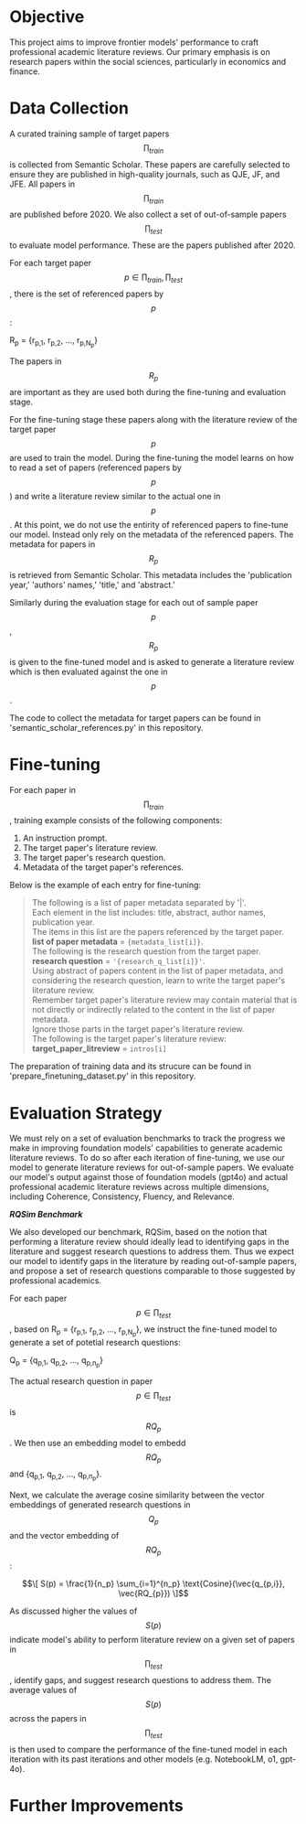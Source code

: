 # Objective

This project aims to improve frontier models' performance to craft professional academic literature reviews. Our primary emphasis is on research papers within the social sciences, particularly in economics and finance.

# Data Collection

A curated training sample of target papers $$\prod_{train}$$ is collected from Semantic Scholar. These papers are carefully selected to ensure they are published in high-quality journals, such as QJE, JF, and JFE. All papers in $$\prod_{train}$$ are published before 2020. We also collect a set of out-of-sample papers $$\prod_{test}$$ to evaluate model performance. These are the papers published after 2020. 

For each target paper $$p \in {\prod_{train}, \prod_{test}}$$, there is the set of referenced papers by $$p$$:

R<sub>p</sub> = {r<sub>p,1</sub>, r<sub>p,2</sub>, …, r<sub>p,N<sub>p</sub></sub>}

The papers in $$R_{p}$$ are important as they are used both during the fine-tuning and evaluation stage. 

For the fine-tuning stage these papers along with the literature review of the target paper $$p$$ are used to train the model. During the fine-tuning the model learns on how to read a set of papers (referenced papers by $$p$$) and write a literature review similar to the actual one in $$p$$. At this point, we do not use the entirity of referenced papers to fine-tune our model. Instead only rely on the metadata of the referenced papers. The metadata for papers in $$R_{p}$$ is retrieved from Semantic Scholar. This metadata includes the 'publication year,' 'authors' names,' 'title,' and 'abstract.' 

Similarly during the evaluation stage for each out of sample paper $$p$$, $$R_{p}$$ is given to the fine-tuned model and is asked to generate a literature review which is then evaluated against the one in $$p$$. 

The code to collect the metadata for target papers can be found in 'semantic_scholar_references.py' in this repository.

# Fine-tuning 

For each paper in $$\prod_{train}$$, training example consists of the following components:

1. An instruction prompt.
2. The target paper's literature review.
3. The target paper's research question.
4. Metadata of the target paper's references.

Below is the example of each entry for fine-tuning: 

> The following is a list of paper metadata separated by '|'.  
> Each element in the list includes: title, abstract, author names, publication year.  
> The items in this list are the papers referenced by the target paper.  
> **list of paper metadata** = `{metadata_list[i]}`.  
> The following is the research question from the target paper.  
> **research question** = `'{research_q_list[i]}'`.  
> Using abstract of papers content in the list of paper metadata, and considering the research question, learn to write the target paper's literature review.  
> Remember target paper's literature review may contain material that is not directly or indirectly related to the content in the list of paper metadata.  
> Ignore those parts in the target paper's literature review.  
> The following is the target paper's literature review:  
> **target_paper_litreview** = `intros[i]`

    


The preparation of training data and its strucure can be found in 'prepare_finetuning_dataset.py' in this repository.

# Evaluation Strategy

We must rely on a set of evaluation benchmarks to track the progress we make in improving foundation models' capabilities to generate academic literature reviews. 
To do so after each iteration of fine-tuning, we use our model to generate literature reviews for out-of-sample papers. We evaluate our model's output against those of foundation models (gpt4o) and actual professional academic literature reviews across multiple dimensions, including Coherence, Consistency, Fluency, and Relevance. 

***RQSim Benchmark***

We also developed our benchmark, RQSim, based on the notion that performing a literature review should ideally lead to identifying gaps in the literature and suggest research questions to address them. Thus we expect our model to identify gaps in the literature by reading out-of-sample papers, and propose a set of research questions comparable to those suggested by professional academics. 

For each paper $$p \in \prod_{test}$$, based on R<sub>p</sub> = {r<sub>p,1</sub>, r<sub>p,2</sub>, …, r<sub>p,N<sub>p</sub></sub>}, we instruct the fine-tuned model to generate a set of potetial research questions:

Q<sub>p</sub> = {q<sub>p,1</sub>, q<sub>p,2</sub>, …, q<sub>p,n<sub>p</sub></sub>}  

The actual research question in paper $$p \in \prod_{test}$$ is $$RQ_{p}$$. We then use an embedding model to embedd $$RQ_{p}$$ and {q<sub>p,1</sub>, q<sub>p,2</sub>, …, q<sub>p,n<sub>p</sub></sub>}.

Next, we calculate the average cosine similarity between the vector embeddings of generated research questions in $$Q_{p}$$ and the vector embedding of $$RQ_{p}$$:

$$\[
S(p) = \frac{1}{n_p} \sum_{i=1}^{n_p} \text{Cosine}(\vec{q_{p,i}}, \vec{RQ_{p}})
\]$$

As discussed higher the values of $$S(p)$$ indicate model's ability to perform literature review on a given set of papers in $$\prod_{test}$$, identify gaps, and suggest research questions to address them. The average values of $$S(p)$$ across the papers in $$\prod_{test}$$ is then used to compare the performance of the fine-tuned model in each iteration with its past iterations and other models (e.g. NotebookLM, o1, gpt-4o). 


# Further Improvements
